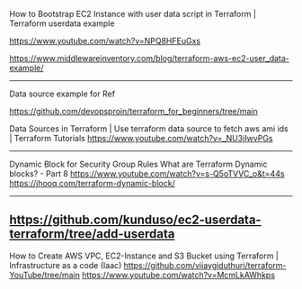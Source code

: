 How to Bootstrap EC2 Instance with user data script in Terraform | Terraform userdata example

https://www.youtube.com/watch?v=NPQ8HFEuGxs

https://www.middlewareinventory.com/blog/terraform-aws-ec2-user_data-example/

----------------------------------
Data source example for Ref

https://github.com/devopsproin/terraform_for_beginners/tree/main

Data Sources in Terraform | Use terraform data source to fetch aws ami ids | Terraform Tutorials
https://www.youtube.com/watch?v=_NU3jIwvPGs

-------------------------------
Dynamic Block for Security Group Rules
What are Terraform Dynamic blocks? - Part 8
https://www.youtube.com/watch?v=s-Q5oTVVC_o&t=44s
https://jhooq.com/terraform-dynamic-block/

------------------------------
https://github.com/kunduso/ec2-userdata-terraform/tree/add-userdata
-----------------------------------------------------------
How to Create AWS VPC, EC2-Instance and S3 Bucket using Terraform | Infrastructure as a code (Iaac)
https://github.com/vijaygiduthuri/terraform-YouTube/tree/main
https://www.youtube.com/watch?v=McmLkAWhkps
